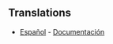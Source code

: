 
## Translations ##

+ [Español](/assets/translations/README_es_CO.md) - [Documentación](/assets/docs/ES/)